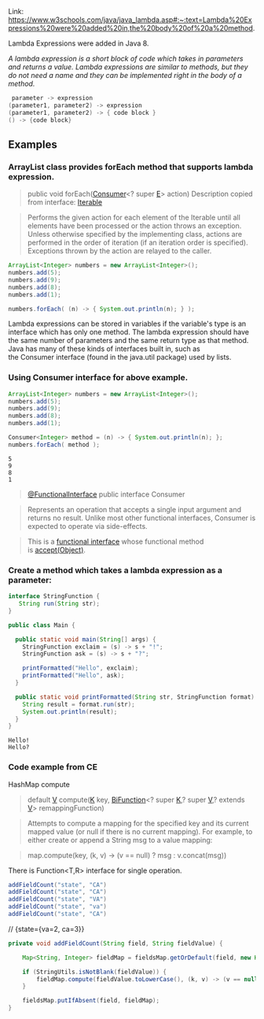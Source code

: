 Link: https://www.w3schools.com/java/java_lambda.asp#:~:text=Lambda%20Expressions%20were%20added%20in,the%20body%20of%20a%20method.

Lambda Expressions were added in Java 8.

*A lambda expression is a short block of code which takes in parameters and returns a value. Lambda expressions are similar to methods, but they do not need a name and they can be implemented right in the body of a method.*

```java
 parameter -> expression 
(parameter1, parameter2) -> expression 
(parameter1, parameter2) -> { code block } 
() -> {code block} 
```
  

## Examples
### ArrayList class provides forEach method that supports lambda expression.

> public void forEach([Consumer](https://docs.oracle.com/javase/8/docs/api/java/util/function/Consumer.html "interface in java.util.function")<? super [E](https://docs.oracle.com/javase/8/docs/api/java/util/ArrayList.html "type parameter in ArrayList")> action)
> Description copied from interface: [Iterable](https://docs.oracle.com/javase/8/docs/api/java/lang/Iterable.html#forEach-java.util.function.Consumer-)

> Performs the given action for each element of the Iterable until all elements have been processed or the action throws an exception. Unless otherwise specified by the implementing class, actions are performed in the order of iteration (if an iteration order is specified). Exceptions thrown by the action are relayed to the caller.

```java
ArrayList<Integer> numbers = new ArrayList<Integer>();
numbers.add(5);
numbers.add(9);
numbers.add(8);
numbers.add(1);

numbers.forEach( (n) -> { System.out.println(n); } );
```
Lambda expressions can be stored in variables if the variable's type is an interface which has only one method. The lambda expression should have the same number of parameters and the same return type as that method. Java has many of these kinds of interfaces built in, such as the Consumer interface (found in the java.util package) used by lists.

### Using Consumer interface for above example.
```java
ArrayList<Integer> numbers = new ArrayList<Integer>();
numbers.add(5);
numbers.add(9);
numbers.add(8);
numbers.add(1);

Consumer<Integer> method = (n) -> { System.out.println(n); };
numbers.forEach( method );
```
```
5
9
8
1
```
  

> [@FunctionalInterface](https://docs.oracle.com/javase/8/docs/api/java/lang/FunctionalInterface.html)
> public interface Consumer<T>

> Represents an operation that accepts a single input argument and returns no result. Unlike most other functional interfaces, Consumer is expected to operate via side-effects.

> This is a [functional interface](https://docs.oracle.com/javase/8/docs/api/java/util/function/package-summary.html) whose functional method is [accept(Object)](https://docs.oracle.com/javase/8/docs/api/java/util/function/Consumer.html#accept-T-).

### Create a method which takes a lambda expression as a parameter:
```java
interface StringFunction {
   String run(String str);
}

public class Main {

  public static void main(String[] args) {
    StringFunction exclaim = (s) -> s + "!";
    StringFunction ask = (s) -> s + "?";

    printFormatted("Hello", exclaim);
    printFormatted("Hello", ask);
  }

  public static void printFormatted(String str, StringFunction format) {
    String result = format.run(str);
    System.out.println(result);
  }
}
```
```
Hello!
Hello?
```
###  Code example from CE

HashMap  compute

> default [V](https://docs.oracle.com/javase/8/docs/api/java/util/Map.html) compute([K](https://docs.oracle.com/javase/8/docs/api/java/util/Map.html) key, [BiFunction](https://docs.oracle.com/javase/8/docs/api/java/util/function/BiFunction.html)<? super [K](https://docs.oracle.com/javase/8/docs/api/java/util/Map.html),? super [V](https://docs.oracle.com/javase/8/docs/api/java/util/Map.html),? extends [V](https://docs.oracle.com/javase/8/docs/api/java/util/Map.html)> remappingFunction)

> Attempts to compute a mapping for the specified key and its current mapped value (or null if there is no current mapping). For example, to either create or append a String msg to a value mapping:

> map.compute(key, (k, v) -> (v == null) ? msg : v.concat(msg))

There is Function<T,R> interface for single operation.

```java
addFieldCount("state", "CA")
addFieldCount("state", "CA")
addFieldCount("state", "VA")
addFieldCount("state", "va")
addFieldCount("state", "CA")
```
// {state={va=2, ca=3}}
```java
private void addFieldCount(String field, String fieldValue) {

	Map<String, Integer> fieldMap = fieldsMap.getOrDefault(field, new HashMap<>());

	if (StringUtils.isNotBlank(fieldValue)) {
		fieldMap.compute(fieldValue.toLowerCase(), (k, v) -> (v == null) ? 1 : v + 1);
	}

	fieldsMap.putIfAbsent(field, fieldMap);
}
```